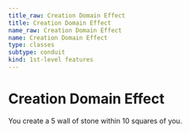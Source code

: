 ```yaml
---
title_raw: Creation Domain Effect
title: Creation Domain Effect
name_raw: Creation Domain Effect
name: Creation Domain Effect
type: classes
subtype: conduit
kind: 1st-level features
---
```


# Creation Domain Effect

You create a 5 wall of stone within 10 squares of you.
